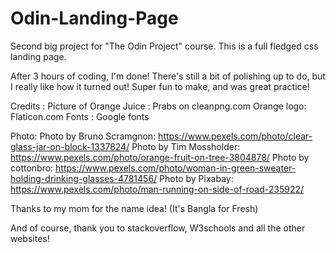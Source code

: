 # Odin-Landing-Page
Second big project for "The Odin Project" course. This is a full fledged css landing page.

After 3 hours of coding, I'm done! There's still a bit of polishing up to do, but I really like how it turned out!
Super fun to make, and was great practice!

Credits :
Picture of Orange Juice : Prabs on cleanpng.com
Orange logo: Flaticon.com
Fonts : Google fonts

Photo:
Photo by Bruno Scramgnon: https://www.pexels.com/photo/clear-glass-jar-on-block-1337824/
Photo by Tim Mossholder: https://www.pexels.com/photo/orange-fruit-on-tree-3804878/
Photo by cottonbro: https://www.pexels.com/photo/woman-in-green-sweater-holding-drinking-glasses-4781456/
Photo by Pixabay: https://www.pexels.com/photo/man-running-on-side-of-road-235922/

Thanks to my mom for the name idea! (It's Bangla for Fresh)

And of course, thank you to stackoverflow, W3schools and all the other websites!
